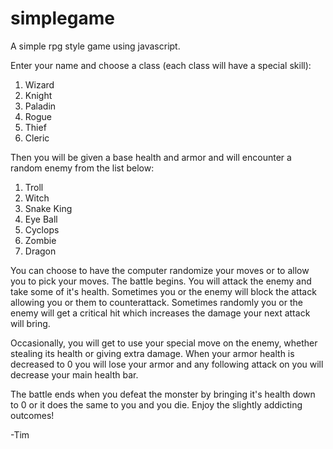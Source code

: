 # simplegame
A simple rpg style game using javascript.

Enter your name and choose a class (each class will have a special skill):

1. Wizard
2. Knight
3. Paladin
4. Rogue
5. Thief
6. Cleric

Then you will be given a base health and armor and will encounter a random enemy from the list below:

1. Troll
2. Witch
3. Snake King
4. Eye Ball
5. Cyclops
6. Zombie
7. Dragon

You can choose to have the computer randomize your moves or to allow you to pick your moves. The battle begins. You will attack the enemy and take some of it's health. Sometimes you or the enemy will block the attack allowing you or them to counterattack. Sometimes randomly you or the enemy will get a critical hit which increases the damage your next attack will bring. 

Occasionally, you will get to use your special move on the enemy, whether stealing its health or giving extra damage. When your armor health is decreased to 0 you will lose your armor and any following attack on you will decrease your main health bar. 

The battle ends when you defeat the monster by bringing it's health down to 0 or it does the same to you and you die. Enjoy the slightly addicting outcomes!

-Tim
